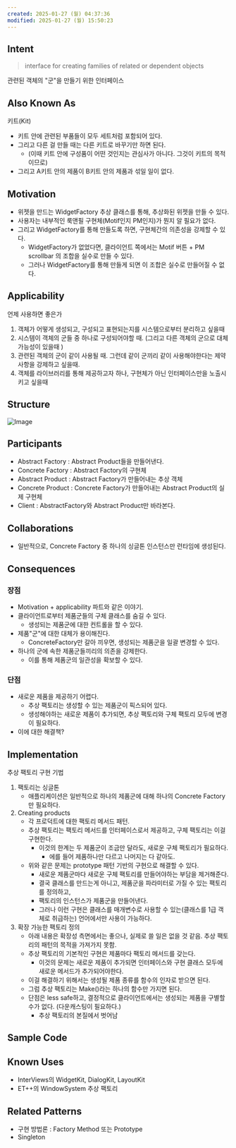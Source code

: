 ```yaml
---
created: 2025-01-27 (월) 04:37:36
modified: 2025-01-27 (월) 15:50:23
---
```


## Intent

> interface for creating families of related or dependent objects

관련된 객체의 "군"을 만들기 위한 인터페이스

## Also Known As

키트(Kit)
- 키트 안에 관련된 부품들이 모두 세트처럼 포함되어 있다.
- 그리고 다른 걸 만들 때는 다른 키트로 바꾸기만 하면 된다.
	- (이때 키트 안에 구성품이 어떤 것인지는 관심사가 아니다. 그것이 키트의 목적이므로)
- 그리고 A키트 안의 제품이 B키트 안의 제품과 섞일 일이 없다.

## Motivation

- 위젯을 만드는 WidgetFactory 추상 클래스를 통해, 추상화된 위젯을 만들 수 있다.
- 사용자는 내부적인 룩앤필 구현체(Motif인지 PM인지)가 뭔지 알 필요가 없다.
- 그리고 WidgetFactory를 통해 만들도록 하면, 구현체간의 의존성을 강제할 수 있다.
	- WidgetFactory가 없었다면, 클라이언트 쪽에서는 Motif 버튼 + PM scrollbar 의 조합을 실수로 만들 수 있다.
	- 그러나 WidgetFactory를 통해 만들게 되면 이 조합은 실수로 만들어질 수 없다.

## Applicability

언제 사용하면 좋은가
1. 객체가 어떻게 생성되고, 구성되고 표현되는지를 시스템으로부터 분리하고 싶을때
2. 시스템이 객체의 군들 중 하나로 구성되어야할 때. (그리고 다른 객체의 군으로 대체 가능성이 있을때 )
3. 관련된 객체의 군이 같이 사용될 때. 그런데 같이 군끼리 같이 사용해야한다는 제약사항을 강제하고 싶을때.
4. 객체를 라이브러리를 통해 제공하고자 하나, 구현체가 아닌 인터페이스만을 노출시키고 싶을때

## Structure

![Image](https://github.com/user-attachments/assets/a514e3b5-565a-474b-987f-51d6b5511371)

## Participants

- Abstract Factory : Abstract Product들을 만들어낸다.
- Concrete Factory : Abstract Factory의 구현체
- Abstract Product : Abstract Factory가 만들어내는 추상 객체
- Concrete Product : Concrete Factory가 만들어내는 Abstract Product의 실제 구현체
- Client : AbstractFactory와 Abstract Product만 바라본다.

## Collaborations

- 일반적으로, Concrete Factory 중 하나의 싱글톤 인스턴스만 런타임에 생성된다.

## Consequences

### 장점
- Motivation + applicability 파트와 같은 이야기.
- 클라이언트로부터 제품군들의 구체 클래스를 숨길 수 있다.
	- 생성되는 제품군에 대한 컨트롤을 할 수 있다.
- 제품"군"에 대한 대체가 용이해진다.
	- ConcreteFactory만 갈아 끼우면, 생성되는 제품군을 일괄 변경할 수 있다.
- 하나의 군에 속한 제품군들끼리의 의존을 강제한다.
	- 이를 통해 제품군의 일관성을 확보할 수 있다.

### 단점
- 새로운 제품을 제공하기 어렵다.
	- 추상 팩토리는 생성할 수 있는 제품군이 픽스되어 있다.
	- 생성해야하는 새로운 제품이 추가되면, 추상 팩토리와 구체 팩토리 모두에 변경이 필요하다.
- 이에 대한 해결책?

## Implementation


추상 팩토리 구현 기법
1. 팩토리는 싱글톤
	- 애플리케이션은 일반적으로 하나의 제품군에 대해 하나의 Concrete Factory만 필요하다.
2. Creating products
	- 각 프로덕트에 대한 팩토리 메서드 패턴.
	- 추상 팩토리는 팩토리 메서드를 인터페이스로서 제공하고, 구체 팩토리는 이걸 구현한다.
		- 이것의 한계는 두 제품군이 조금만 달라도, 새로운 구체 팩토리가 필요하다.
			- 에를 들어 제품하나만 다르고 나머지는 다 같아도.
	- 위와 같은 문제는 prototype 패턴 기반의 구현으로 해결할 수 있다.
		- 새로운 제품군마다 새로운 구체 팩토리를 만들어야하는 부담을 제거해준다.
		- 결국 클래스를 만드는게 아니고, 제품군을 파라미터로 가질 수 있는 팩토리를 정의하고,
		- 팩토리의 인스턴스가 제품군을 만들어낸다.
		- 그러나 이런 구현은 클래스를 매개변수로 사용할 수 있는(클래스를 1급 객체로 취급하는) 언어에서만 사용이 가능하다.
3. 확장 가능한 팩토리 정의
	- 아래 내용은 확장성 측면에서는 좋으나, 실제로 쓸 일은 없을 것 같음. 추상 팩토리의 패턴의 목적을 가져가지 못함.
	- 추상 팩토리의 기본적인 구현은 제품마다 팩토리 메서드를 갖는다.
		- 이것의 문제는 새로운 제품이 추가되면 인터페이스와 구현 클래스 모두에 새로운 메서드가 추가되어야한다.
	- 이걸 해결하기 위해서는 생성될 제품 종류를 함수의 인자로 받으면 된다.
	- 그럼 추상 팩토리는 Make()라는 하나의 함수만 가지면 된다.
	- 단점은 less safe하고, 결정적으로 클라이언트에서는 생성되는 제품을 구별할 수가 없다. (다운캐스팅이 필요하다.)
		- 추상 팩토리의 본질에서 벗어남

## Sample Code


## Known Uses
- InterViews의 WidgetKit, DialogKit, LayoutKit
- ET++의 WindowSystem 추상 팩토리

## Related Patterns
- 구현 방법론 : Factory Method 또는 Prototype
- Singleton
